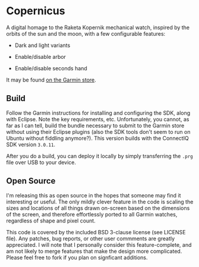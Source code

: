 Copernicus
==========
A digital homage to the Raketa Kopernik mechanical watch, inspired by the orbits of the sun and the moon, with a few configurable features:

* Dark and light variants

* Enable/disable arbor

* Enable/disable seconds hand

It may be found [on the Garmin store](https://apps.garmin.com/en-US/apps/7f9c1277-ffb8-44f6-ab86-963ad88c85a6).

Build
-----
Follow the Garmin instructions for installing and configuring the SDK, along with Eclipse.  Note the key requirements, etc.  Unfortunately, you cannot, as far as I can tell, build the bundle necessary to submit to the Garmin store without using their Eclipse plugins (also the SDK tools don't seem to run on Ubuntu without fiddling anymore?).  This version builds with the ConnectIQ SDK version `3.0.11`.

After you do a build, you can deploy it locally by simply transferring the `.prg` file over USB to your device.

Open Source
-----------
I'm releasing this as open source in the hopes that someone may find it interesting or useful.  The only mildly clever feature in the code is scaling the sizes and locations of all things drawn on-screen based on the dimensions of the screen, and therefore effortlessly ported to all Garmin watches, regardless of shape and pixel count.

This code is covered by the included BSD 3-clause license (see LICENSE file).  Any patches, bug reports, or other user commments are greatly appreciated.  I will note that I personally consider this feature-complete, and am not likely to merge features that make the design more complicated.  Please feel free to fork if you plan on signficant additions.
